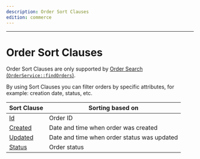 ```yaml
---
description: Order Sort Clauses
edition: commerce
---
```


---

# Order Sort Clauses

Order Sort Clauses are only supported by [Order Search (`OrderService::findOrders`)](order_management_api.md#get-multiple-orders).

By using Sort Clauses you can filter orders by specific attributes, for example: creation date, status, etc.

| Sort Clause | Sorting based on |
|-----|-----|
|[Id](order_id_sort_clause.md)|Order ID|
|[Created](order_created_sort_clause.md)|Date and time when order was created|
|[Updated](order_updated_sort_clause.md)|Date and time when order status was updated|
|[Status](order_status_sort_clause.md)|Order status|
